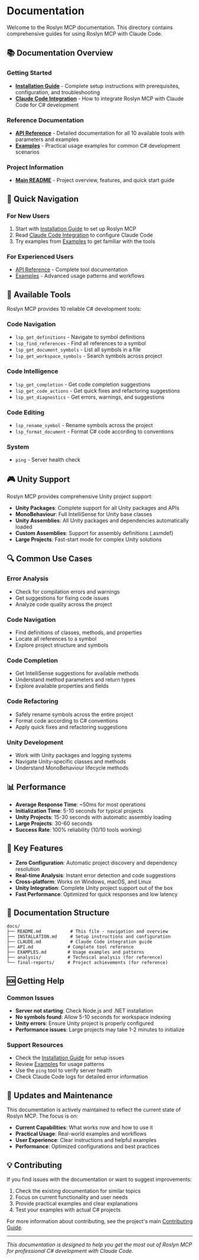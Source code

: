 # Documentation

Welcome to the Roslyn MCP documentation. This directory contains comprehensive guides for using Roslyn MCP with Claude Code.

## 📚 Documentation Overview

### Getting Started
- **[Installation Guide](INSTALLATION.md)** - Complete setup instructions with prerequisites, configuration, and troubleshooting
- **[Claude Code Integration](CLAUDE.md)** - How to integrate Roslyn MCP with Claude Code for C# development

### Reference Documentation
- **[API Reference](API.md)** - Detailed documentation for all 10 available tools with parameters and examples
- **[Examples](EXAMPLES.md)** - Practical usage examples for common C# development scenarios

### Project Information
- **[Main README](../README.md)** - Project overview, features, and quick start guide

## 🚀 Quick Navigation

### For New Users
1. Start with [Installation Guide](INSTALLATION.md) to set up Roslyn MCP
2. Read [Claude Code Integration](CLAUDE.md) to configure Claude Code
3. Try examples from [Examples](EXAMPLES.md) to get familiar with the tools

### For Experienced Users
- [API Reference](API.md) - Complete tool documentation
- [Examples](EXAMPLES.md) - Advanced usage patterns and workflows

## 🔧 Available Tools

Roslyn MCP provides 10 reliable C# development tools:

### Code Navigation
- `lsp_get_definitions` - Navigate to symbol definitions
- `lsp_find_references` - Find all references to a symbol
- `lsp_get_document_symbols` - List all symbols in a file
- `lsp_get_workspace_symbols` - Search symbols across project

### Code Intelligence
- `lsp_get_completion` - Get code completion suggestions
- `lsp_get_code_actions` - Get quick fixes and refactoring suggestions
- `lsp_get_diagnostics` - Get errors, warnings, and suggestions

### Code Editing
- `lsp_rename_symbol` - Rename symbols across the project
- `lsp_format_document` - Format C# code according to conventions

### System
- `ping` - Server health check

## 🎮 Unity Support

Roslyn MCP provides comprehensive Unity project support:

- **Unity Packages**: Complete support for all Unity packages and APIs
- **MonoBehaviour**: Full IntelliSense for Unity base classes
- **Unity Assemblies**: All Unity packages and dependencies automatically loaded
- **Custom Assemblies**: Support for assembly definitions (.asmdef)
- **Large Projects**: Fast-start mode for complex Unity solutions

## 🔍 Common Use Cases

### Error Analysis
- Check for compilation errors and warnings
- Get suggestions for fixing code issues
- Analyze code quality across the project

### Code Navigation
- Find definitions of classes, methods, and properties
- Locate all references to a symbol
- Explore project structure and symbols

### Code Completion
- Get IntelliSense suggestions for available methods
- Understand method parameters and return types
- Explore available properties and fields

### Code Refactoring
- Safely rename symbols across the entire project
- Format code according to C# conventions
- Apply quick fixes and refactoring suggestions

### Unity Development
- Work with Unity packages and logging systems
- Navigate Unity-specific classes and methods
- Understand MonoBehaviour lifecycle methods

## 📊 Performance

- **Average Response Time**: ~50ms for most operations
- **Initialization Time**: 5-10 seconds for typical projects
- **Unity Projects**: 15-30 seconds with automatic assembly loading
- **Large Projects**: 30-60 seconds
- **Success Rate**: 100% reliability (10/10 tools working)

## 🎯 Key Features

- **Zero Configuration**: Automatic project discovery and dependency resolution
- **Real-time Analysis**: Instant error detection and code suggestions
- **Cross-platform**: Works on Windows, macOS, and Linux
- **Unity Integration**: Complete Unity project support out of the box
- **Fast Performance**: Optimized for quick responses and low latency

## 📖 Documentation Structure

```
docs/
├── README.md           # This file - navigation and overview
├── INSTALLATION.md     # Setup instructions and configuration
├── CLAUDE.md           # Claude Code integration guide
├── API.md             # Complete tool reference
├── EXAMPLES.md        # Usage examples and patterns
├── analysis/          # Technical analysis (for reference)
└── final-reports/     # Project achievements (for reference)
```

## 🆘 Getting Help

### Common Issues
- **Server not starting**: Check Node.js and .NET installation
- **No symbols found**: Allow 5-10 seconds for workspace indexing
- **Unity errors**: Ensure Unity project is properly configured
- **Performance issues**: Large projects may take 1-2 minutes to initialize

### Support Resources
- Check the [Installation Guide](INSTALLATION.md) for setup issues
- Review [Examples](EXAMPLES.md) for usage patterns
- Use the `ping` tool to verify server health
- Check Claude Code logs for detailed error information

## 🔄 Updates and Maintenance

This documentation is actively maintained to reflect the current state of Roslyn MCP. The focus is on:

- **Current Capabilities**: What works now and how to use it
- **Practical Usage**: Real-world examples and workflows
- **User Experience**: Clear instructions and helpful examples
- **Performance**: Optimized configurations and best practices

## 💡 Contributing

If you find issues with the documentation or want to suggest improvements:

1. Check the existing documentation for similar topics
2. Focus on current functionality and user needs
3. Provide practical examples and clear explanations
4. Test your examples with actual C# projects

For more information about contributing, see the project's main [Contributing Guide](../CONTRIBUTING.md).

---

*This documentation is designed to help you get the most out of Roslyn MCP for professional C# development with Claude Code.*